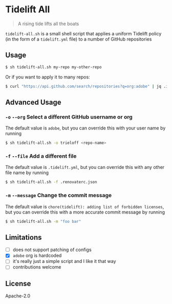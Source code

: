# Tidelift All

> A rising tide lifts all the boats

`tidelift-all.sh` is a small shell script that applies a uniform Tidelift policy (in the form of a `tidelift.yml` file) to a number of GitHub repositories

## Usage

```bash
$ sh tidelift-all.sh my-repo my-other-repo
```

Or if you want to apply it to many repos:

```bash
$ curl "https://api.github.com/search/repositories?q=org:adobe" | jq .items[].name | xargs sh tidelift-all.sh -o adobe
```

## Advanced Usage

### `-o` `--org` Select a different GitHub username or org

The default value is `adobe`, but you can override this with your user name by running

```bash
$ sh tidelift-all.sh -o trieloff <repo-name>
```

### `-f` `--file` Add a different file

The default value is `.tidelift.yml`, but you can override this with any other file name by running

```bash
$ sh tidelift-all.sh -f .renovaterc.json
```

### `-m` `--message` Change the commit message

The default value is `chore(tidelift): adding list of forbidden licenses`, but you can override this with a more accurate commit message by running

```bash
$ sh tidelift-all.sh -m "foo bar"
```

## Limitations

- [ ] does not support patching of configs
- [x] `adobe` org is hardcoded
- [ ] it's really just a simple script and I like it that way
- [ ] contributions welcome

## License

Apache-2.0

